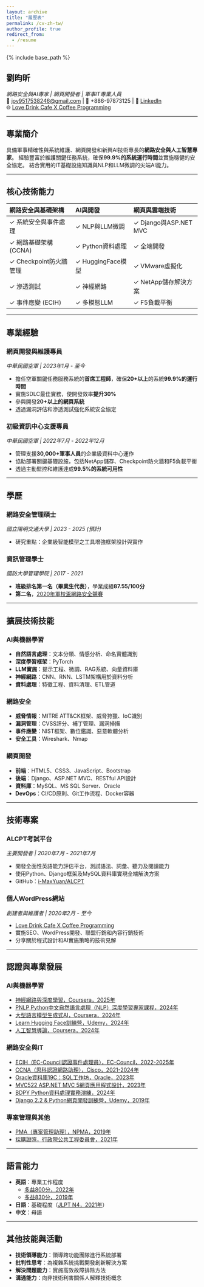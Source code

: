 ```yaml
---
layout: archive
title: "履歷表"
permalink: /cv-zh-tw/
author_profile: true
redirect_from:
  - /resume
---
```


{% include base_path %}


## 劉昀昕
*網路安全與AI專家 | 網頁開發者 | 軍事IT專業人員*  
📧 joy9517538246@gmail.com | 📱 +886-97873125 | 🔗 [LinkedIn](https://www.linkedin.com/in/yun-hsin-liu/?locale=en_US)  
🌐 [Love Drink Cafe X Coffee Programming](https://lovedrinkcafe.com)

---

## 專業簡介
具備軍事精確性與系統維護、網頁開發和新興AI技術專長的**網路安全與人工智慧專家**。
經驗豐富於維護關鍵任務系統，確保**99.9%的系統運行時間**並實施穩健的安全協定。
結合實用的IT基礎設施知識與NLP和LLM微調的尖端AI能力。

---

## 核心技術能力

| **網路安全與基礎架構** | **AI與開發** | **網頁與雲端技術** |
|:----------------------------------|:---------------------|:----------------------------|
| ✓ 系統安全與事件處理 | ✓ NLP與LLM微調 | ✓ Django與ASP.NET MVC |
| ✓ 網路基礎架構 (CCNA) | ✓ Python資料處理 | ✓ 全端開發 |
| ✓ Checkpoint防火牆管理 | ✓ HuggingFace模型 | ✓ VMware虛擬化 |
| ✓ 滲透測試 | ✓ 神經網路 | ✓ NetApp儲存解決方案 |
| ✓ 事件應變 (ECIH) | ✓ 多模態LLM | ✓ F5負載平衡 |

---

## 專業經驗

### **網頁開發與維護專員**
*中華民國空軍 | 2023年1月 - 至今*

- 擔任空軍關鍵任務服務系統的**首席工程師**，確保**20+以上**的系統**99.9%的運行時間**
- 實施SDLC最佳實務，使開發效率**提升30%**
- 參與開發**20+以上的網頁系統**
- 透過漏洞評估和滲透測試強化系統安全協定

### **初級資訊中心支援專員**
*中華民國空軍 | 2022年7月 - 2022年12月*

- 管理支援**30,000+軍事人員**的企業級資料中心運作
- 協助部署關鍵基礎設施，包括NetApp儲存、Checkpoint防火牆和F5負載平衡
- 透過主動監控和維護達成**99.5%的系統可用性**

---

## 學歷

### **網路安全管理碩士**
*國立陽明交通大學 | 2023 - 2025 (預計)*
- 研究重點：企業級智能模型之工具增強框架設計與實作

### **資訊管理學士**
*國防大學管理學院 | 2017 - 2021*
- **班級排名第一名（畢業生代表）**，學業成績**87.55/100分**
- **第二名**，[2020年軍校盃網路安全競賽](https://tw.news.yahoo.com/%E8%BB%8D%E6%A0%A1%E7%9B%83%E7%B6%B2%E8%B7%AF%E5%AE%89%E5%85%A8%E7%AB%B6%E8%B3%BD-%E7%AE%A1%E7%90%86%E5%AD%B8%E9%99%A2%E7%8D%B2%E4%BD%B3%E7%B8%BE-160000203.html)

---

## 擴展技術技能

### **AI與機器學習**
- **自然語言處理**：文本分類、情感分析、命名實體識別
- **深度學習框架**：PyTorch
- **LLM實施**：提示工程、微調、RAG系統、向量資料庫
- **神經網路**：CNN、RNN、LSTM架構用於資料分析
- **資料處理**：特徵工程、資料清理、ETL管道

### **網路安全**
- **威脅情報**：MITRE ATT&CK框架、威脅狩獵、IoC識別
- **漏洞管理**：CVSS評分、補丁管理、漏洞掃描
- **事件應變**：NIST框架、數位鑑識、惡意軟體分析
- **安全工具**：Wireshark、Nmap

### **網頁開發**
- **前端**：HTML5、CSS3、JavaScript、Bootstrap
- **後端**：Django、ASP.NET MVC、RESTful API設計
- **資料庫**：MySQL、MS SQL Server、Oracle
- **DevOps**：CI/CD原則、Git工作流程、Docker容器

---

## 技術專案

### **ALCPT考試平台**
*主要開發者 | 2020年7月 - 2021年7月*
- 開發全面性英語能力評估平台，測試語法、詞彙、聽力及閱讀能力
- 使用Python、Django框架及MySQL資料庫實現全端解決方案
- GitHub：[i-MaxYuan/ALCPT](https://github.com/i-MaxYuan/ALCPT)

### **個人WordPress網站**
*創建者與維護者 | 2020年2月 - 至今*
- [Love Drink Cafe X Coffee Programming](https://lovedrinkcafe.com)
- 實施SEO、WordPress開發、聯盟行銷和內容行銷技術
- 分享關於程式設計和AI實施策略的技術見解

---

## 認證與專業發展

### **AI與機器學習**
- [神經網路與深度學習，Coursera，2025年](https://www.coursera.org/account/accomplishments/verify/IL6YVLQ7VK6U)
- [PNLP Python中文自然語言處理（NLP）深度學習專家課程，2024年](https://t3764800.p.clickup-attachments.com/t3764800/bd14c453-b3c2-44ec-82e8-d3d20909200a/image.png?view=open)
- [大型語言模型生成式AI，Coursera，2024年](https://coursera.org/share/32a3342640ea17246b2a96aa6a3ff9b3)
- [Learn Hugging Face訓練營，Udemy，2024年](https://www.udemy.com/certificate/UC-673eadde-0a6b-4883-8c46-03d9804670a0/)
- [人工智慧導論，Coursera，2024年](https://coursera.org/share/f1a5c3b6f7af9e53039f5b05e20f6bdb)

### **網路安全與IT**
- [ECIH（EC-Council認證事件處理員），EC-Council，2022-2025年](https://t3764800.p.clickup-attachments.com/t3764800/5f36874b-8dde-4b33-8c7d-cfe2ea920735/ECC5037842691.jpeg?view=open)
- [CCNA（思科認證網路助理），Cisco，2021-2024年](https://t3764800.p.clickup-attachments.com/t3764800/e9c4a176-cf25-458a-9508-340c289b63bc/Cisco%20Certifications.jpeg?view=open)
- [Oracle資料庫19C：SQL工作坊，Oracle，2023年](https://t3764800.p.clickup-attachments.com/t3764800/5b141f1b-a0d5-46ea-9440-3bb29fb1b8a9/oracle-certificate.jpg?view=open)
- [MVC522 ASP.NET MVC 5網頁應用程式設計，2023年](https://t3764800.p.clickup-attachments.com/t3764800/db5dd9fe-407c-4b1b-8ff7-4e4a322a6cde/ASP.NET%20MVC%205.jpg?view=open)
- [BDPY Python資料處理實務演練，2024年](https://t3764800.p.clickup-attachments.com/t3764800/6607a159-1640-495d-9b54-f923d66cee97/BDPY.jpg?view=open)
- [Django 2.2 & Python網頁開發訓練營，Udemy，2019年](https://www.udemy.com/certificate/UC-DK32X8UO/)

### **專案管理與其他**
- [PMA（專案管理助理），NPMA，2019年](https://t3764800.p.clickup-attachments.com/t3764800/44a2f1e1-6b0e-4d39-aded-fdb486d04dc8/Screen%20Shot%202024-07-14%20at%203.11.07%20PM.png?view=open)
- [採購證照，行政院公共工程委員會，2021年](https://t3764800.p.clickup-attachments.com/t3764800/95e6babd-de9c-4cce-9aa5-7f0e2016cf09/%E6%8E%A1%E8%B3%BC%E8%AD%89%E7%85%A7.jpg?view=open)

---


## 語言能力
- **英語**：專業工作程度
  - [多益800分，2022年](https://t3764800.p.clickup-attachments.com/t3764800/64128f81-6a59-48a8-9947-c5a280a5efa2/image.png?view=open)
  - [多益830分，2019年](https://t3764800.p.clickup-attachments.com/t3764800/2bb2f7e6-ce9f-4d2d-ad6f-a219128ab5aa/Screen%20Shot%202024-07-14%20at%203.23.07%20PM.png?view=open)
- **日語**：基礎程度（[JLPT N4，2021年](https://t3764800.p.clickup-attachments.com/t3764800/96d7469a-0b10-4d85-8d1a-159cb983f33c/image.png?view=open)）
- **中文**：母語

---

## 其他技能與活動
- **技術領導能力**：領導跨功能團隊進行系統部署
- **批判性思考**：為複雜系統挑戰開發創新解決方案
- **解決問題能力**：實施高效故障排除方法
- **溝通能力**：向非技術利害關係人解釋技術概念
